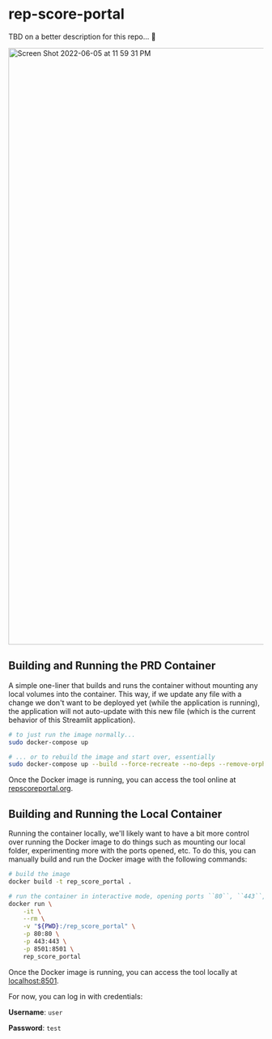 # rep-score-portal

TBD on a better description for this repo... 😬

<img width="1178" alt="Screen Shot 2022-06-05 at 11 59 31 PM" src="https://user-images.githubusercontent.com/31417712/172097833-b8b1f34f-79cb-439d-ac6d-6dc726d0ff7c.png">

## Building and Running the PRD Container
A simple one-liner that builds and runs the container without mounting any local volumes into the container. This way, if we update any file with a change we don't want to be deployed yet (while the application is running), the application will not auto-update with this new file (which is the current behavior of this Streamlit application).

```bash
# to just run the image normally...
sudo docker-compose up

# ... or to rebuild the image and start over, essentially
sudo docker-compose up --build --force-recreate --no-deps --remove-orphans
```

Once the Docker image is running, you can access the tool online at [repscoreportal.org](https://repscoreportal.org/).

## Building and Running the Local Container
Running the container locally, we'll likely want to have a bit more control over running the Docker image to do things such as mounting our local folder, experimenting more with the ports opened, etc. To do this, you can manually build and run the Docker image with the following commands:

```bash
# build the image
docker build -t rep_score_portal .

# run the container in interactive mode, opening ports ``80``, ``443``, and ``8501``
docker run \
    -it \
    --rm \
    -v "${PWD}:/rep_score_portal" \
    -p 80:80 \
    -p 443:443 \
    -p 8501:8501 \
    rep_score_portal
```

Once the Docker image is running, you can access the tool locally at [localhost:8501](http://localhost:8501/).

For now, you can log in with credentials:

**Username**: `user`

**Password**: `test`
